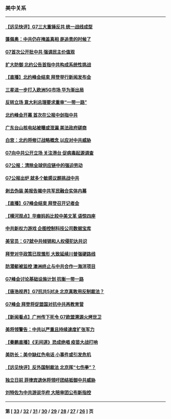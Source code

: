 ### 美中关系
---
#### [【远见快评】G7三大重锤反共 统一战线成型](../../pages/nf1412576/n13022094.md) 
#### [蓬佩奥：中共仍在掩盖真相 是追责的时候了](../../pages/nf1412576/n13021798.md) 
#### [G7首次公开批中共 强调民主价值观](../../pages/nf1412576/n13021814.md) 
#### [扩大防御 北约公告首指中共构成系统性挑战](../../pages/nf1412576/n13021758.md) 
#### [【直播】北约峰会结束 拜登举行新闻发布会](../../pages/nf1412576/n13021603.md) 
#### [三星进一步打入欧洲5G市场 华为渐出局](../../pages/nf1412576/n13021536.md) 
#### [反转立场 意大利总理要求重审“一带一路”](../../pages/nf1412576/n13021413.md) 
#### [北约峰会开幕 首次在公报中剑指中共](../../pages/nf1412576/n13021423.md) 
#### [广东台山核电站被曝或泄漏 美法政府磋商](../../pages/nf1412576/n13021195.md) 
#### [白宫：北约将修订战略概念 以应对中共威胁](../../pages/nf1412576/n13020216.md) 
#### [G7向中共公开立场 关注港台 促病毒起源调查](../../pages/nf1412576/n13019759.md) 
#### [G7公报：清除全球供应链中的强迫劳动](../../pages/nf1412576/n13019695.md) 
#### [G7公报出炉 就多个敏感议题挑战中共](../../pages/nf1412576/n13019389.md) 
#### [剥去伪装 美报告揭中共军民融合实体内幕](../../pages/nf1412576/n13003729.md) 
#### [【直播】G7峰会结束 拜登召开记者会](../../pages/nf1412576/n13019256.md) 
#### [【横河观点】华裔妈妈比较中美文革 语惊四座](../../pages/nf1412576/n13018350.md) 
#### [中共新权力游戏 企图控制科技公司数据宝库](../../pages/nf1412576/n13018282.md) 
#### [美官员：G7就中共倾销和人权侵犯达共识](../../pages/nf1412576/n13018231.md) 
#### [拜登对华政策已现雏形 大致延续川普强硬路线](../../pages/nf1412576/n13018252.md) 
#### [防潜艇被监控 澳洲终止与中共合作一海洋项目](../../pages/nf1412576/n13018180.md) 
#### [G7峰会讨论基础设施计划 抗衡一带一路](../../pages/nf1412576/n13017810.md) 
#### [【唐浩视界】G7抗共5对决 北京真敢用反制裁法？](../../pages/nf1412576/n13017693.md) 
#### [G7峰会 拜登将促盟国对抗中共再教育营](../../pages/nf1412576/n13017649.md) 
#### [【新闻看点】广州传下死令 G7欧盟溯源火烤世卫](../../pages/nf1412576/n13016240.md) 
#### [美将领警告：中共以严重且持续速度扩张军力](../../pages/nf1412576/n13016638.md) 
#### [【秦鹏直播】《无间道》恐成绝唱 疫苗大战打响](../../pages/nf1412576/n13016490.md) 
#### [美防长：美中缺红色电话 小事件或引发危机](../../pages/nf1412576/n13016232.md) 
#### [【远见快评】反外国制裁法 北京挥“七伤拳”？](../../pages/nf1412576/n13016464.md) 
#### [独立日前 菲律宾退休将领吁团结抵御中共威胁](../../pages/nf1412576/n13016402.md) 
#### [刘特佐为中共游说华府 大陪审团公布新指控](../../pages/nf1412576/n13015936.md) 

---
#### 第 [ [33](./33.md) / [32](./32.md) / [31](./31.md) / [30](./30.md) / [29](./29.md) / [28](./28.md) / [27](./27.md) / [26](./26.md) ] 页
